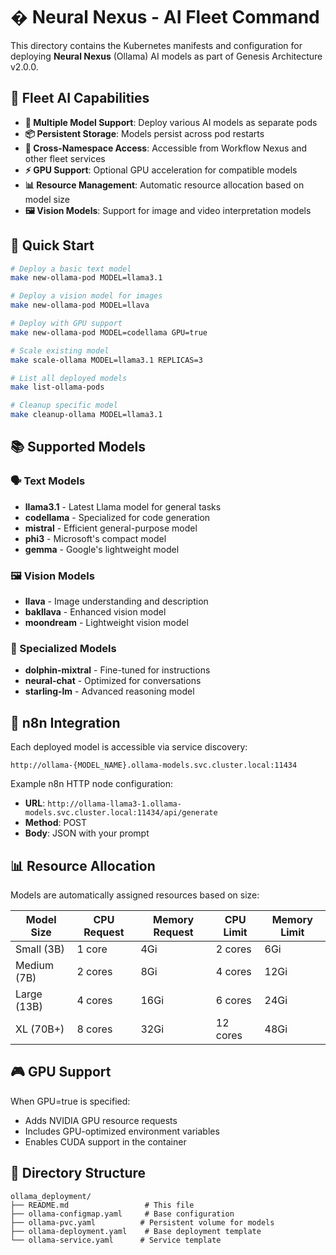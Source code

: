 # � Neural Nexus - AI Fleet Command

This directory contains the Kubernetes manifests and configuration for deploying **Neural Nexus** (Ollama) AI models as part of Genesis Architecture v2.0.0.

## 🎯 Fleet AI Capabilities

- **🧠 Multiple Model Support**: Deploy various AI models as separate pods
- **📦 Persistent Storage**: Models persist across pod restarts
- **🔗 Cross-Namespace Access**: Accessible from Workflow Nexus and other fleet services
- **⚡ GPU Support**: Optional GPU acceleration for compatible models
- **📊 Resource Management**: Automatic resource allocation based on model size
- **🖼️ Vision Models**: Support for image and video interpretation models

## 🚀 Quick Start

```bash
# Deploy a basic text model
make new-ollama-pod MODEL=llama3.1

# Deploy a vision model for images
make new-ollama-pod MODEL=llava

# Deploy with GPU support
make new-ollama-pod MODEL=codellama GPU=true

# Scale existing model
make scale-ollama MODEL=llama3.1 REPLICAS=3

# List all deployed models
make list-ollama-pods

# Cleanup specific model
make cleanup-ollama MODEL=llama3.1
```

## 📚 Supported Models

### 🗣️ Text Models
- **llama3.1** - Latest Llama model for general tasks
- **codellama** - Specialized for code generation
- **mistral** - Efficient general-purpose model
- **phi3** - Microsoft's compact model
- **gemma** - Google's lightweight model

### 🖼️ Vision Models
- **llava** - Image understanding and description
- **bakllava** - Enhanced vision model
- **moondream** - Lightweight vision model

### 🔬 Specialized Models
- **dolphin-mixtral** - Fine-tuned for instructions
- **neural-chat** - Optimized for conversations
- **starling-lm** - Advanced reasoning model

## 🔗 n8n Integration

Each deployed model is accessible via service discovery:

```
http://ollama-{MODEL_NAME}.ollama-models.svc.cluster.local:11434
```

Example n8n HTTP node configuration:
- **URL**: `http://ollama-llama3-1.ollama-models.svc.cluster.local:11434/api/generate`
- **Method**: POST
- **Body**: JSON with your prompt

## 📊 Resource Allocation

Models are automatically assigned resources based on size:

| Model Size | CPU Request | Memory Request | CPU Limit | Memory Limit |
|------------|-------------|----------------|-----------|--------------|
| Small (3B) | 1 core      | 4Gi           | 2 cores   | 6Gi          |
| Medium (7B)| 2 cores     | 8Gi           | 4 cores   | 12Gi         |
| Large (13B)| 4 cores     | 16Gi          | 6 cores   | 24Gi         |
| XL (70B+)  | 8 cores     | 32Gi          | 12 cores  | 48Gi         |

## 🎮 GPU Support

When GPU=true is specified:
- Adds NVIDIA GPU resource requests
- Includes GPU-optimized environment variables
- Enables CUDA support in the container

## 📁 Directory Structure

```
ollama_deployment/
├── README.md                 # This file
├── ollama-configmap.yaml     # Base configuration
├── ollama-pvc.yaml          # Persistent volume for models
├── ollama-deployment.yaml    # Base deployment template
└── ollama-service.yaml      # Service template
```